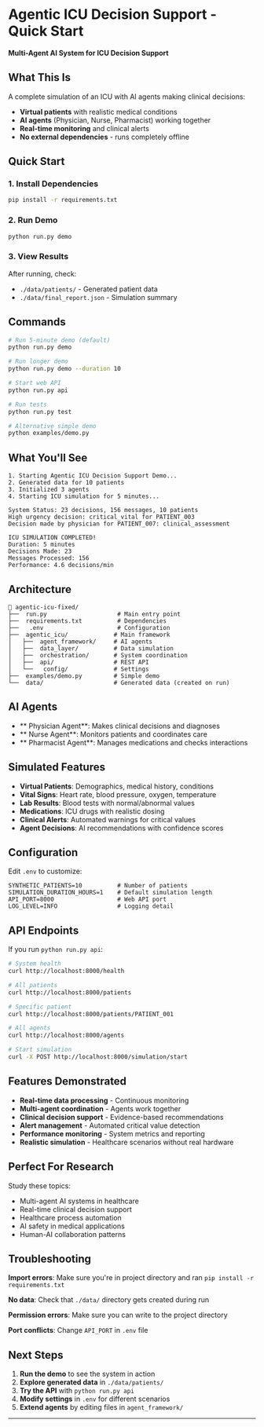# Agentic ICU Decision Support - Quick Start

**Multi-Agent AI System for ICU Decision Support**

## What This Is

A complete simulation of an ICU with AI agents making clinical decisions:
- **Virtual patients** with realistic medical conditions
- **AI agents** (Physician, Nurse, Pharmacist) working together
- **Real-time monitoring** and clinical alerts
- **No external dependencies** - runs completely offline

##  Quick Start

### 1. Install Dependencies
```bash
pip install -r requirements.txt
```

### 2. Run Demo
```bash
python run.py demo
```

### 3. View Results
After running, check:
- `./data/patients/` - Generated patient data
- `./data/final_report.json` - Simulation summary

## Commands

```bash
# Run 5-minute demo (default)
python run.py demo

# Run longer demo
python run.py demo --duration 10

# Start web API
python run.py api

# Run tests
python run.py test

# Alternative simple demo
python examples/demo.py
```

## What You'll See

```
1. Starting Agentic ICU Decision Support Demo...
2. Generated data for 10 patients
3. Initialized 3 agents
4. Starting ICU simulation for 5 minutes...

System Status: 23 decisions, 156 messages, 10 patients
High urgency decision: critical_vital for PATIENT_003
Decision made by physician for PATIENT_007: clinical_assessment

ICU SIMULATION COMPLETED!
Duration: 5 minutes
Decisions Made: 23
Messages Processed: 156
Performance: 4.6 decisions/min
```

## Architecture

```
📁 agentic-icu-fixed/
├──  run.py                    # Main entry point
├──  requirements.txt          # Dependencies
├──   .env                     # Configuration
├──  agentic_icu/             # Main framework
│   ├──  agent_framework/     # AI agents
│   ├──  data_layer/          # Data simulation  
│   ├──  orchestration/       # System coordination
│   ├──  api/                 # REST API
│   └──   config/             # Settings
├──  examples/demo.py         # Simple demo
└──  data/                    # Generated data (created on run)
```

##  AI Agents

- ** Physician Agent**: Makes clinical decisions and diagnoses
- ** Nurse Agent**: Monitors patients and coordinates care
- ** Pharmacist Agent**: Manages medications and checks interactions

##  Simulated Features

- **Virtual Patients**: Demographics, medical history, conditions
- **Vital Signs**: Heart rate, blood pressure, oxygen, temperature
- **Lab Results**: Blood tests with normal/abnormal values  
- **Medications**: ICU drugs with realistic dosing
- **Clinical Alerts**: Automated warnings for critical values
- **Agent Decisions**: AI recommendations with confidence scores

##  Configuration

Edit `.env` to customize:
```
SYNTHETIC_PATIENTS=10          # Number of patients
SIMULATION_DURATION_HOURS=1    # Default simulation length
API_PORT=8000                  # Web API port
LOG_LEVEL=INFO                 # Logging detail
```

##  API Endpoints

If you run `python run.py api`:
```bash
# System health
curl http://localhost:8000/health

# All patients
curl http://localhost:8000/patients

# Specific patient  
curl http://localhost:8000/patients/PATIENT_001

# All agents
curl http://localhost:8000/agents

# Start simulation
curl -X POST http://localhost:8000/simulation/start
```

##  Features Demonstrated

-  **Real-time data processing** - Continuous monitoring
-  **Multi-agent coordination** - Agents work together  
-  **Clinical decision support** - Evidence-based recommendations
-  **Alert management** - Automated critical value detection
-  **Performance monitoring** - System metrics and reporting
-  **Realistic simulation** - Healthcare scenarios without real hardware

##  Perfect For Research

Study these topics:
- Multi-agent AI systems in healthcare
- Real-time clinical decision support
- Healthcare process automation
- AI safety in medical applications  
- Human-AI collaboration patterns

##  Troubleshooting

**Import errors**: Make sure you're in project directory and ran `pip install -r requirements.txt`

**No data**: Check that `./data/` directory gets created during run

**Permission errors**: Make sure you can write to the project directory

**Port conflicts**: Change `API_PORT` in `.env` file

##  Next Steps

1. **Run the demo** to see the system in action
2. **Explore generated data** in `./data/patients/`  
3. **Try the API** with `python run.py api`
4. **Modify settings** in `.env` for different scenarios
5. **Extend agents** by editing files in `agent_framework/`

---


